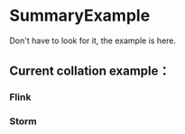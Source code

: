 # SummaryExample
 Don't have to look for it, the example is here.
 
 ##  Current collation example：
 ### Flink
 ### Storm
